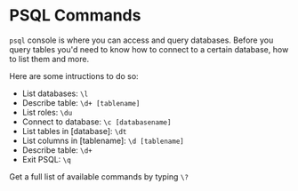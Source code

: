 # PSQL Commands

`psql` console is where you can access and query databases. Before you query tables you'd need to know how to connect to a certain database, how to list them and more.

Here are some intructions to do so:

- List databases: `\l`
- Describe table: `\d+ [tablename]`
- List roles: `\du`
- Connect to database: `\c [databasename]`
- List tables in [database]: `\dt`
- List columns in [tablename]: `\d [tablename]`
- Describe table: `\d+`
- Exit PSQL: `\q`

Get a full list of available commands by typing `\?`
